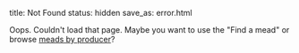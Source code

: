 title: Not Found
status: hidden
save_as: error.html


Oops. Couldn't load that page. Maybe you want to use the "Find a mead" or
browse [meads by producer](http://traditionalmead.uk/producers/)?
